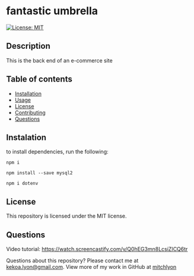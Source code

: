 # fantastic umbrella

[![License: MIT](https://img.shields.io/badge/License-MIT-yellow.svg)](https://opensource.org/licenses/MIT)  

## Description

This is the back end of an e-commerce site

## Table of contents
* [Installation](#installation)
* [Usage](#usage)
* [License](#license)
* [Contributing](#contributing)
* [Questions](#questions)

## Instalation

to install dependencies, run the following:

`
npm i
`

`
npm install --save mysql2
`

`
npm i dotenv
`

## License

This repository is licensed under the MIT license.


## Questions

Video tutorial: https://watch.screencastify.com/v/Q0hEG3mn8LcsiZICQ6tr

Questions about this repository? Please contact me at[ kekoa.lyon@gmail.com](mailto:kekoa.lyon@gmail.com).
View more of my work in GitHub at [mitchlyon](https://github.com/mitchlyon)
